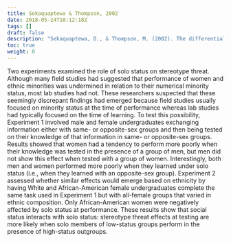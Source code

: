 ```yaml
---
title: Sekaquaptewa & Thompson, 2002
date: 2018-05-24T18:12:18Z
tags: []
draft: false
description: "Sekaquaptewa, D., & Thompson, M. (2002). The differential effects of solo status on members of high- and low-status groups. *Personality and Social Psychology Bulletin, 28,* 694-707."
toc: true
weight: 0
---
```


Two experiments examined the role of solo status on stereotype threat. Although many field studies had suggested that performance of women and ethnic minorities was undermined in relation to their numerical minority status, most lab studies had not. These researchers suspected that these seemingly discrepant findings had emerged because field studies usually focused on minority status at the time of performance whereas lab studies had typically focused on the time of learning. To test this possibility, Experiment 1 involved male and female undergraduates exchanging information either with same- or opposite-sex groups and then being tested on their knowledge of that information in same- or opposite-sex groups. Results showed that women had a tendency to perform more poorly when their knowledge was tested in the presence of a group of men, but men did not show this effect when tested with a group of women. Interestingly, both men and women performed more poorly when they learned under solo status (i.e., when they learned with an opposite-sex group). Experiment 2 assessed whether similar effects would emerge based on ethnicity by having White and African-American female undergraduates complete the same task used in Experiment 1 but with all-female groups that varied in ethnic composition. Only African-American women were negatively affected by solo status at performance. These results show that social status interacts with solo status: stereotype threat effects at testing are more likely when solo members of low-status groups perform in the presence of high-status outgroups.
